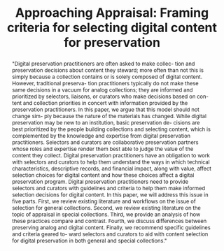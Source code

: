 ---
abstract: '"Digital preservation practitioners are often asked to make collec- tion
  and preservation decisions about content they steward; more often than not this
  is simply because a collection contains or is solely composed of digital content.
  However, traditional preserva- tion practitioners typically do not make these same
  decisions in a vacuum for analog collections; they are informed and prioritized
  by selectors, liaisons, or curators who make decisions based on con- tent and collection
  priorities in concert with information provided by the preservation practitioners.
  In this paper, we argue that this model should not change sim- ply because the nature
  of the materials has changed. While digital preservation may be new to an institution,
  basic preservation de- cisions are best prioritized by the people building collections
  and selecting content, which is complemented by the knowledge and expertise from
  digital preservation practitioners. Selectors and curators are collaborative preservation
  partners whose roles and expertise render them best able to judge the value of the
  content they collect. Digital preservation practitioners have an obligation to work
  with selectors and curators to help them understand the ways in which technical
  characteristics, descriptive records, and financial impact, along with value, affect
  selection choices for digital content and how these choices affect a digital preservation
  program. Digital preservation practitioners need to provide selectors and curators
  with guidelines and criteria to help them make informed selection decisions for
  digital content.

  In this paper, we will address this issue in five parts. First, we review existing
  literature and workflows on the issue of selection for general collections. Second,
  we review existing literature on the topic of appraisal in special collections.
  Third, we provide an analysis of how these practices compare and contrast. Fourth,
  we discuss differences between preserving analog and digital content. Finally, we
  recommend specific guidelines and criteria geared to- ward selectors and curators
  to aid with content selection for digital preservation in both general and special
  collections."'
creators:
- Tallman, Nathan
- Work, Lauren
date: null
document_url: https://services.phaidra.univie.ac.at/api/object/o:923633/download
grand_parent: iPRES
institutions: []
keywords:
- boston
landing_page_url: https://phaidra.univie.ac.at/o:923633
language: eng
layout: publication
license: CC BY 4.0 International
notes_url: null
parent: iPRES 2018
publication_type: paper
size: 200376
slides_url: null
source_name: iPRES
stream_url: null
title: 'Approaching Appraisal: Framing criteria for selecting digital content for
  preservation'
year: 2018
---